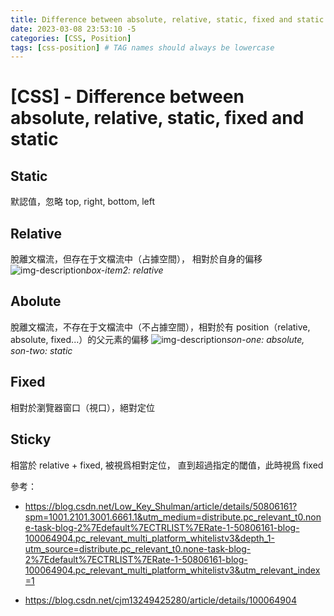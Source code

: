 ```yaml
---
title: Difference between absolute, relative, static, fixed and static
date: 2023-03-08 23:53:10 -5
categories: [CSS, Position]
tags: [css-position] # TAG names should always be lowercase
---
```


# [CSS] - Difference between absolute, relative, static, fixed and static

## Static

默認值，忽略 top, right, bottom, left

## Relative

脫離文檔流，但存在于文檔流中（占據空間）， 相對於自身的偏移
![img-description](https://img-blog.csdnimg.cn/20190825171118713.png?x-oss-process=image/watermark,type_ZmFuZ3poZW5naGVpdGk,shadow_10,text_aHR0cHM6Ly9ibG9nLmNzZG4ubmV0L2NqbTEzMjQ5NDI1Mjgw,size_16,color_FFFFFF,t_70)_box-item2: relative_

## Abolute

脫離文檔流，不存在于文檔流中（不占據空間），相對於有 position（relative, absolute, fixed...）的父元素的偏移
![img-description](https://img-blog.csdn.net/20160304231017219)_son-one: absolute, son-two: static_

## Fixed

相對於瀏覽器窗口（視口），絕對定位

## Sticky

相當於 relative + fixed, 被視爲相對定位， 直到超過指定的閾值，此時視爲 fixed

參考：

- https://blog.csdn.net/Low_Key_Shulman/article/details/50806161?spm=1001.2101.3001.6661.1&utm_medium=distribute.pc_relevant_t0.none-task-blog-2%7Edefault%7ECTRLIST%7ERate-1-50806161-blog-100064904.pc_relevant_multi_platform_whitelistv3&depth_1-utm_source=distribute.pc_relevant_t0.none-task-blog-2%7Edefault%7ECTRLIST%7ERate-1-50806161-blog-100064904.pc_relevant_multi_platform_whitelistv3&utm_relevant_index=1

- https://blog.csdn.net/cjm13249425280/article/details/100064904
